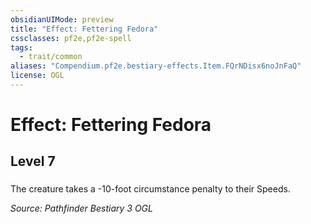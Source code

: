 ```yaml
---
obsidianUIMode: preview
title: "Effect: Fettering Fedora"
cssclasses: pf2e,pf2e-spell
tags:
  - trait/common
aliases: "Compendium.pf2e.bestiary-effects.Item.FQrNDisx6noJnFaQ"
license: OGL
---
```

# Effect: Fettering Fedora
## Level 7
### 






The creature takes a -10-foot circumstance penalty to their Speeds.

*Source: Pathfinder Bestiary 3*
*OGL*
